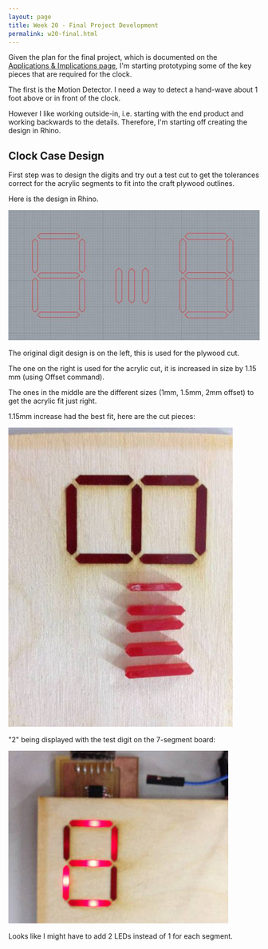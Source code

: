 ```yaml
---
layout: page
title: Week 20 - Final Project Development
permalink: w20-final.html
---
```


Given the plan for the final project, which is documented on the [Applications & Implications page](w18-applications.html), I'm starting
prototyping some of the key pieces that are required for the clock.

The first is the Motion Detector. I need a way to detect a hand-wave about 1 foot above or in front of the clock.
  
However I like working outside-in, i.e. starting with the end product and working backwards to the details. Therefore, I'm starting off
    creating the design in Rhino.
    
## Clock Case Design 

First step was to design the digits and try out a test cut to get the tolerances correct for the acrylic segments to fit 
    into the craft plywood outlines. 
    
Here is the design in Rhino. 

<img src="images/w20-rhino-test.jpg"/>

The original digit design is on the left, this is used for the plywood cut. 

The one on the right is used for the acrylic cut, it is increased in size by 1.15 mm (using Offset command).
 
The ones in the middle are the different sizes (1mm, 1.5mm, 2mm offset) to get the acrylic fit just right.

1.15mm increase had the best fit, here are the cut pieces:

<img src="images/w20-digit-test-cut.jpg"/>

"2" being displayed with the test digit on the 7-segment board:

<img src="images/w20-digit-2-test.jpg"/>

Looks like I might have to add 2 LEDs instead of 1 for each segment.

